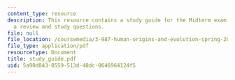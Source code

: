 ```yaml
---
content_type: resource
description: This resource contains a study guide for the Midterm exam, including
  a review and study questions.
file: null
file_location: /coursemedia/3-987-human-origins-and-evolution-spring-2006/5a90d8438559513d48dc0646964124f5_study_guide.pdf
file_type: application/pdf
resourcetype: Document
title: study_guide.pdf
uid: 5a90d843-8559-513d-48dc-0646964124f5
---
```

